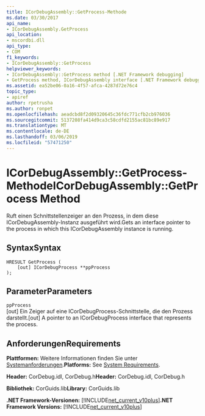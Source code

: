 ```yaml
---
title: ICorDebugAssembly::GetProcess-Methode
ms.date: 03/30/2017
api_name:
- ICorDebugAssembly.GetProcess
api_location:
- mscordbi.dll
api_type:
- COM
f1_keywords:
- ICorDebugAssembly::GetProcess
helpviewer_keywords:
- ICorDebugAssembly::GetProcess method [.NET Framework debugging]
- GetProcess method, ICorDebugAssembly interface [.NET Framework debugging]
ms.assetid: ea52be06-0a16-4f57-afca-4287d72e76c4
topic_type:
- apiref
author: rpetrusha
ms.author: ronpet
ms.openlocfilehash: aeadcbd8f2d09320645c36fdc771cfb2cb976036
ms.sourcegitcommit: 5137208fa414d9ca3c58cdfd2155ac81bc89e917
ms.translationtype: MT
ms.contentlocale: de-DE
ms.lasthandoff: 03/06/2019
ms.locfileid: "57471250"
---
```

# <a name="icordebugassemblygetprocess-method"></a><span data-ttu-id="38009-102">ICorDebugAssembly::GetProcess-Methode</span><span class="sxs-lookup"><span data-stu-id="38009-102">ICorDebugAssembly::GetProcess Method</span></span>
<span data-ttu-id="38009-103">Ruft einen Schnittstellenzeiger an den Prozess, in dem diese ICorDebugAssembly-Instanz ausgeführt wird.</span><span class="sxs-lookup"><span data-stu-id="38009-103">Gets an interface pointer to the process in which this ICorDebugAssembly instance is running.</span></span>  
  
## <a name="syntax"></a><span data-ttu-id="38009-104">Syntax</span><span class="sxs-lookup"><span data-stu-id="38009-104">Syntax</span></span>  
  
```  
HRESULT GetProcess (  
    [out] ICorDebugProcess **ppProcess  
);  
```  
  
## <a name="parameters"></a><span data-ttu-id="38009-105">Parameter</span><span class="sxs-lookup"><span data-stu-id="38009-105">Parameters</span></span>  
 `ppProcess`  
 <span data-ttu-id="38009-106">[out] Ein Zeiger auf eine ICorDebugProcess-Schnittstelle, die den Prozess darstellt.</span><span class="sxs-lookup"><span data-stu-id="38009-106">[out] A pointer to an ICorDebugProcess interface that represents the process.</span></span>  
  
## <a name="requirements"></a><span data-ttu-id="38009-107">Anforderungen</span><span class="sxs-lookup"><span data-stu-id="38009-107">Requirements</span></span>  
 <span data-ttu-id="38009-108">**Plattformen:** Weitere Informationen finden Sie unter [Systemanforderungen](../../../../docs/framework/get-started/system-requirements.md).</span><span class="sxs-lookup"><span data-stu-id="38009-108">**Platforms:** See [System Requirements](../../../../docs/framework/get-started/system-requirements.md).</span></span>  
  
 <span data-ttu-id="38009-109">**Header:** CorDebug.idl, CorDebug.h</span><span class="sxs-lookup"><span data-stu-id="38009-109">**Header:** CorDebug.idl, CorDebug.h</span></span>  
  
 <span data-ttu-id="38009-110">**Bibliothek:** CorGuids.lib</span><span class="sxs-lookup"><span data-stu-id="38009-110">**Library:** CorGuids.lib</span></span>  
  
 <span data-ttu-id="38009-111">**.NET Framework-Versionen:** [!INCLUDE[net_current_v10plus](../../../../includes/net-current-v10plus-md.md)]</span><span class="sxs-lookup"><span data-stu-id="38009-111">**.NET Framework Versions:** [!INCLUDE[net_current_v10plus](../../../../includes/net-current-v10plus-md.md)]</span></span>
